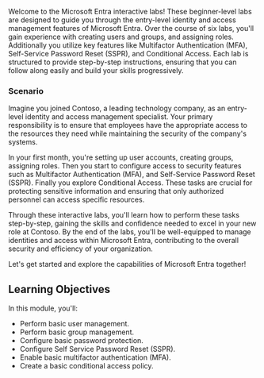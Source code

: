 Welcome to the Microsoft Entra interactive labs! These beginner-level labs are designed to guide you through the entry-level identity and access management features of Microsoft Entra. Over the course of six labs, you'll gain experience with creating users and groups, and assigning roles. Additionally you utilize key features like Multifactor Authentication (MFA), Self-Service Password Reset (SSPR), and Conditional Access. Each lab is structured to provide step-by-step instructions, ensuring that you can follow along easily and build your skills progressively.

### Scenario

Imagine you joined Contoso, a leading technology company, as an entry-level identity and access management specialist. Your primary responsibility is to ensure that employees have the appropriate access to the resources they need while maintaining the security of the company's systems.

In your first month, you're setting up user accounts, creating groups, assigning roles. Then you start to configure access to security features such as Multifactor Authentication (MFA), and Self-Service Password Reset (SSPR). Finally you explore Conditional Access. These tasks are crucial for protecting sensitive information and ensuring that only authorized personnel can access specific resources.

Through these interactive labs, you'll learn how to perform these tasks step-by-step, gaining the skills and confidence needed to excel in your new role at Contoso. By the end of the labs, you'll be well-equipped to manage identities and access within Microsoft Entra, contributing to the overall security and efficiency of your organization.

Let's get started and explore the capabilities of Microsoft Entra together!

## Learning Objectives

In this module, you'll:
 - Perform basic user management.
 - Perform basic group management.
 - Configure basic password protection.
 - Configure Self Service Password Reset (SSPR).
 - Enable basic multifactor authentication (MFA).
 - Create a basic conditional access policy.
